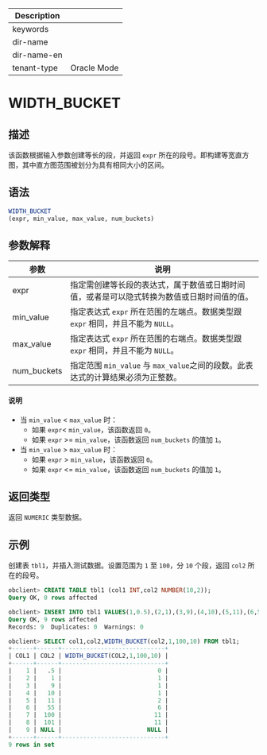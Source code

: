 | Description   |                 |
|---------------|-----------------|
| keywords      |                 |
| dir-name      |                 |
| dir-name-en   |                 |
| tenant-type   | Oracle Mode     |

# WIDTH_BUCKET

## 描述

该函数根据输入参数创建等长的段，并返回 `expr` 所在的段号。即构建等宽直方图，其中直方图范围被划分为具有相同大小的区间。

## 语法

```sql
WIDTH_BUCKET
(expr, min_value, max_value, num_buckets)
```

## 参数解释

|     参数      |                          说明                          |
|-------------|------------------------------------------------------|
| expr        | 指定需创建等长段的表达式，属于数值或日期时间值，或者是可以隐式转换为数值或日期时间值的值。        |
| min_value   | 指定表达式 `expr` 所在范围的左端点。数据类型跟 `expr` 相同，并且不能为 `NULL`。  |
| max_value   | 指定表达式 `expr` 所在范围的右端点。数据类型跟 `expr` 相同，并且不能为 `NULL`。  |
| num_buckets | 指定范围 `min_value` 与 `max_value`之间的段数。此表达式的计算结果必须为正整数。 |

  <main id="notice" type='explain'>
    <h4>说明</h4>
    <ul>
    <li>当 <code>min_value</code> &lt; <code>max_value</code> 时：
    <ul>
    <li>如果 <code>expr</code>&lt; <code>min_value</code>，该函数返回 <code>0</code>。</li>
    <li>如果 <code>expr</code> &gt;= <code>min_value</code>，该函数返回 <code>num_buckets</code> 的值加 <code>1</code>。</li>
    </ul>
    </li>
    <li>当 <code>min_value</code> &gt; <code>max_value</code> 时：
    <ul>
    <li>如果 <code>expr</code> &gt; <code>min_value</code>，该函数返回 <code>0</code>。</li>
    <li>如果 <code>expr</code> &lt;= <code>min_value</code>，该函数返回 <code>num_buckets</code> 的值加 <code>1</code>。</li>
    </ul>
    </li>
    </ul>
  </main>

## 返回类型

返回 `NUMERIC` 类型数据。

## 示例

创建表 `tbl1`，并插入测试数据。设置范围为 `1` 至 `100`，分 `10` 个段，返回 `col2` 所在的段号。

```sql
obclient> CREATE TABLE tbl1 (col1 INT,col2 NUMBER(10,2));
Query OK, 0 rows affected

obclient> INSERT INTO tbl1 VALUES(1,0.5),(2,1),(3,9),(4,10),(5,11),(6,55),(7,100),(8,101),(9,'');
Query OK, 9 rows affected
Records: 9  Duplicates: 0  Warnings: 0

obclient> SELECT col1,col2,WIDTH_BUCKET(col2,1,100,10) FROM tbl1;
+------+------+-----------------------------+
| COL1 | COL2 | WIDTH_BUCKET(COL2,1,100,10) |
+------+------+-----------------------------+
|    1 |   .5 |                           0 |
|    2 |    1 |                           1 |
|    3 |    9 |                           1 |
|    4 |   10 |                           1 |
|    5 |   11 |                           2 |
|    6 |   55 |                           6 |
|    7 |  100 |                          11 |
|    8 |  101 |                          11 |
|    9 | NULL |                        NULL |
+------+------+-----------------------------+
9 rows in set
```
